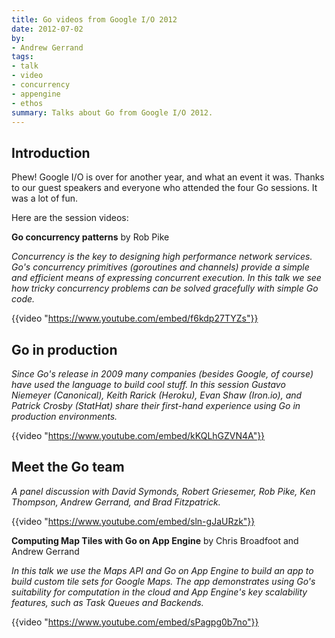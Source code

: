 ```yaml
---
title: Go videos from Google I/O 2012
date: 2012-07-02
by:
- Andrew Gerrand
tags:
- talk
- video
- concurrency
- appengine
- ethos
summary: Talks about Go from Google I/O 2012.
---
```


## Introduction

Phew! Google I/O is over for another year, and what an event it was. Thanks to our guest speakers and everyone who attended the four Go sessions. It was a lot of fun.

Here are the session videos:

**Go concurrency patterns** by Rob Pike

_Concurrency is the key to designing high performance network services. Go's concurrency primitives (goroutines and channels) provide a simple and efficient means of expressing concurrent execution. In this talk we see how tricky concurrency problems can be solved gracefully with simple Go code._

{{video "https://www.youtube.com/embed/f6kdp27TYZs"}}

## Go in production

_Since Go's release in 2009 many companies (besides Google, of course) have used the language to build cool stuff. In this session Gustavo Niemeyer (Canonical), Keith Rarick (Heroku), Evan Shaw (Iron.io), and Patrick Crosby (StatHat) share their first-hand experience using Go in production environments._

{{video "https://www.youtube.com/embed/kKQLhGZVN4A"}}

## Meet the Go team

_A panel discussion with David Symonds, Robert Griesemer, Rob Pike, Ken Thompson, Andrew Gerrand, and Brad Fitzpatrick._

{{video "https://www.youtube.com/embed/sln-gJaURzk"}}

**Computing Map Tiles with Go on App Engine** by Chris Broadfoot and Andrew Gerrand

_In this talk we use the Maps API and Go on App Engine to build an app to build custom tile sets for Google Maps. The app demonstrates using Go's suitability for computation in the cloud and App Engine's key scalability features, such as Task Queues and Backends._

{{video "https://www.youtube.com/embed/sPagpg0b7no"}}
